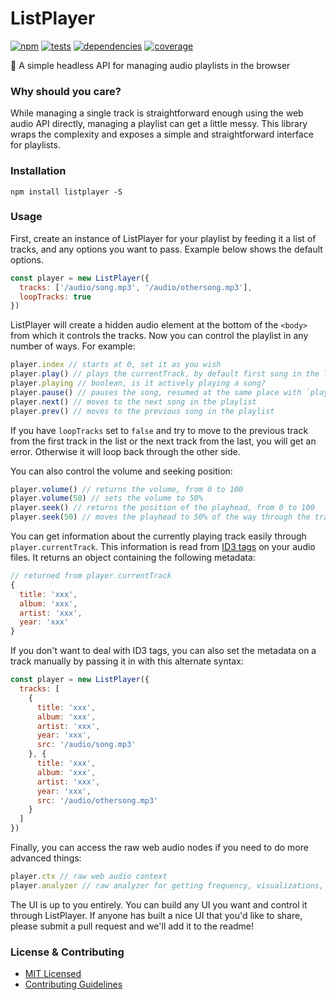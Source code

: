# ListPlayer

[![npm](http://img.shields.io/npm/v/listplayer.svg?style=flat)](https://badge.fury.io/js/listplayer) [![tests](http://img.shields.io/travis/jescalan/listplayer/master.svg?style=flat)](https://travis-ci.org/jescalan/listplayer) [![dependencies](http://img.shields.io/david/jescalan/listplayer.svg?style=flat)](https://david-dm.org/jescalan/listplayer) [![coverage](http://img.shields.io/coveralls/jescalan/listplayer.svg?style=flat)](https://coveralls.io/github/jescalan/listplayer)

💃 A simple headless API for managing audio playlists in the browser

### Why should you care?

While managing a single track is straightforward enough using the web audio API directly, managing a playlist can get a little messy. This library wraps the complexity and exposes a simple and straightforward interface for playlists.

### Installation

`npm install listplayer -S`

### Usage

First, create an instance of ListPlayer for your playlist by feeding it a list of tracks, and any options you want to pass. Example below shows the default options.

```js
const player = new ListPlayer({
  tracks: ['/audio/song.mp3', '/audio/othersong.mp3'],
  loopTracks: true
})
```

ListPlayer will create a hidden audio element at the bottom of the `<body>` from which it controls the tracks. Now you can control the playlist in any number of ways. For example:

```js
player.index // starts at 0, set it as you wish
player.play() // plays the currentTrack, by default first song in the list
player.playing // boolean, is it actively playing a song?
player.pause() // pauses the song, resumed at the same place with `play()`
player.next() // moves to the next song in the playlist
player.prev() // moves to the previous song in the playlist
```

If you have `loopTracks` set to `false` and try to move to the previous track from the first track in the list or the next track from the last, you will get an error. Otherwise it will loop back through the other side.

You can also control the volume and seeking position:

```js
player.volume() // returns the volume, from 0 to 100
player.volume(50) // sets the volume to 50%
player.seek() // returns the position of the playhead, from 0 to 100
player.seek(50) // moves the playhead to 50% of the way through the track
```

You can get information about the currently playing track easily through `player.currentTrack`. This information is read from [ID3 tags](https://www.wikiwand.com/en/ID3) on your audio files. It returns an object containing the following metadata:

```js
// returned from player.currentTrack
{
  title: 'xxx',
  album: 'xxx',
  artist: 'xxx',
  year: 'xxx'
}
```

If you don't want to deal with ID3 tags, you can also set the metadata on a track manually by passing it in with this alternate syntax:

```js
const player = new ListPlayer({
  tracks: [
    {
      title: 'xxx',
      album: 'xxx',
      artist: 'xxx',
      year: 'xxx',
      src: '/audio/song.mp3'
    }, {
      title: 'xxx',
      album: 'xxx',
      artist: 'xxx',
      year: 'xxx',
      src: '/audio/othersong.mp3'
    }
  ]
})
```

Finally, you can access the raw web audio nodes if you need to do more advanced things:

```js
player.ctx // raw web audio context
player.analyzer // raw analyzer for getting frequency, visualizations, etc
```

The UI is up to you entirely. You can build any UI you want and control it through ListPlayer. If anyone has built a nice UI that you'd like to share, please submit a pull request and we'll add it to the readme!

### License & Contributing

- [MIT Licensed](LICENSE.md)
- [Contributing Guidelines](contributing.md)
